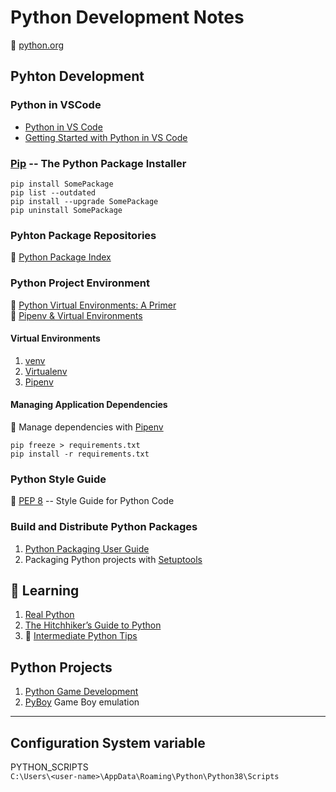 # Python Development Notes

:link: [python.org](https://www.python.org/)

## Pyhton Development

### Python in VSCode

- [Python in VS Code](https://code.visualstudio.com/docs/python/python-tutorial)  
- [Getting Started with Python in VS Code](https://code.visualstudio.com/docs/python/python-tutorial)

### [Pip](https://pip.pypa.io/en/stable/) -- The Python Package Installer

```shell
pip install SomePackage
pip list --outdated
pip install --upgrade SomePackage
pip uninstall SomePackage
```

### Pyhton Package Repositories

:link: [Python Package Index](https://pypi.org/)


### Python Project Environment

:link: [Python Virtual Environments: A Primer](https://realpython.com/python-virtual-environments-a-primer/)  
:link: [Pipenv & Virtual Environments](https://python-docs.readthedocs.io/en/latest/dev/virtualenvs.html)

#### Virtual Environments

1. [venv](venv.md)
2. [Virtualenv](virtualenv.md)
3. [Pipenv](pipenv.md)

#### Managing Application Dependencies

:link: Manage dependencies with [Pipenv](https://packaging.python.org/tutorials/managing-dependencies/)

```shell
pip freeze > requirements.txt
pip install -r requirements.txt
```

### Python Style Guide

:link: [PEP 8](https://www.python.org/dev/peps/pep-0008/) -- Style Guide for Python Code

### Build and Distribute Python Packages

1. [Python Packaging User Guide](https://python-packaging-user-guide.readthedocs.io/)
2. Packaging Python projects with [Setuptools](https://setuptools.readthedocs.io/en/latest/)

## :beginner: Learning

1. [Real Python](https://realpython.com/)
2. [The Hitchhiker’s Guide to Python](https://docs.python-guide.org/)
3. :book: [Intermediate Python Tips](https://book.pythontips.com/en/latest/index.html)

## Python Projects

1. [Python Game Development](../game-development/game-engines-and-frameworks/python-game-development.md)
2. [PyBoy](https://github.com/Baekalfen/PyBoy) Game Boy emulation

***

## Configuration System variable

  PYTHON_SCRIPTS  
  `C:\Users\<user-name>\AppData\Roaming\Python\Python38\Scripts`
